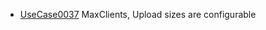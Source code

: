  * [UseCase0037](https://github.com/DomainDrivenArchitecture/ddaRequirement/blob/master/en/requirements/UseCase0037.md) MaxClients, Upload sizes are configurable
